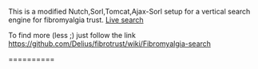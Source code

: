 This is a modified Nutch,Sorl,Tomcat,Ajax-Sorl setup for a vertical search engine for fibromyalgia trust. <a href="http://chronicdiseases.org.uk" >Live search</a>

To find more (less ;) just follow the link https://github.com/Delius/fibrotrust/wiki/Fibromyalgia-search

==========
